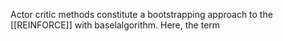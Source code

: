 Actor critic methods constitute a bootstrapping approach to the [[REINFORCE]] with baselalgorithm. Here, the term 